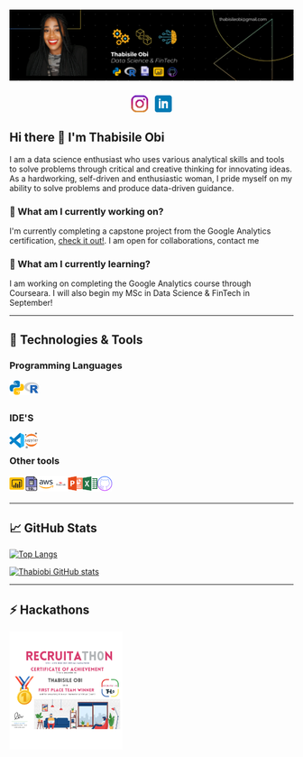 # [![thabi header](https://raw.githubusercontent.com/Thabiobi/Thabiobi/main/icons/thabi_banner.png)](https://thabiobi.github.io/)

</p>

<p align='center'>
<a href="https://www.instagram.com/ijayobi/"><img height="30" src="https://raw.githubusercontent.com/Thabiobi/Thabiobi/main/icons/instagram.png"></a>&nbsp;&nbsp;
<a href="https://www.linkedin.com/in/thabisile-obi/"><img height="30" src="https://raw.githubusercontent.com/Thabiobi/Thabiobi/main/icons/linkedin.png"></a>
</p>


## Hi there 👋 I'm Thabisile Obi

 I am a data science enthusiast who uses various analytical skills and tools to solve problems through critical and creative thinking for innovating ideas. As a hardworking, self-driven and enthusiastic woman, I pride myself on my ability to solve problems and produce data-driven guidance.

### 🔭 What am I currently working on?

I'm currently completing a capstone project from the Google Analytics certification, [check it out!](). I am open for collaborations, contact me 

### 🌱 What am I currently learning?

I am working on completing the Google Analytics course through Courseara. I will also begin my MSc in Data Science & FinTech in September!


---

## 🔧 Technologies & Tools

### Programming Languages
<img align="left" alt="Python" width="26px" src="https://github.com/Thabiobi/Thabiobi/blob/main/icons/python.svg" />
<img align="left" alt="R" width="26px" src="https://github.com/Thabiobi/Thabiobi/blob/main/icons/R.svg" />

<br />
<br />

### IDE'S
<img align="left" alt="Visual Studio Code" width="26px" src="https://github.com/Thabiobi/Thabiobi/blob/main/icons/vsc.svg" />
<img align="left" alt="Jupyter Notebooks" width="26px" src="https://github.com/Thabiobi/Thabiobi/blob/main/icons/jupyter.svg" />

<br />

### Other tools
<img align="left" alt="Power bi" width="26px" src="https://github.com/Thabiobi/Thabiobi/blob/main/icons/power%20bi.svg" />
<img align="left" alt="SQL" width="26px" src="https://github.com/Thabiobi/Thabiobi/blob/main/icons/SQL.svg" />
<img align="left" alt="AWS" width="26px" src="https://github.com/Thabiobi/Thabiobi/blob/main/icons/aws.svg" />
<img align="left" alt="Strealit" width="26px" src="https://github.com/Thabiobi/Thabiobi/blob/main/icons/streamlit.svg" />
<img align="left" alt="Powerpoint" width="26px" src="https://github.com/Thabiobi/Thabiobi/blob/main/icons/powerpoint.svg" />
<img align="left" alt="Excel" width="26px" src="https://github.com/Thabiobi/Thabiobi/blob/main/icons/excel.svg" />
<img align="left" alt="Excel" width="26px" src="https://github.com/Thabiobi/Thabiobi/blob/main/icons/github.svg" />

<br /><br/>

---

## &#x1f4c8; GitHub Stats
[![Top Langs](https://github-readme-stats.vercel.app/api/top-langs/?username=thabiobi&layout=compact&theme=omni)](https://github.com/thabiobi/github-readme-stats)

[![Thabiobi GitHub stats](https://github-readme-stats.vercel.app/api?username=thabiobi&show_icons=true&count_private=true&theme=omni)](https://github.com/thabiobi/github-readme-stats)

---

## ⚡ Hackathons 
[<img align="left" alt="Recruitathon" width="200px" src="https://github.com/Thabiobi/Thabiobi/blob/main/icons/recruitathon.svg" />][website]


</details>

[website]: https://thabiobi.github.io/

<!--
**Thabiobi/Thabiobi** is a ✨ _special_ ✨ repository because its `README.md` (this file) appears on your GitHub profile.

Here are some ideas to get you started:

- 🔭 I’m currently working on ...
- 🌱 I’m currently learning ...
- 👯 I’m looking to collaborate on ...
- 🤔 I’m looking for help with ...
- 💬 Ask me about ...
- 📫 How to reach me: ...
- 😄 Pronouns: ...
- ⚡ Fun fact: ...
-->
